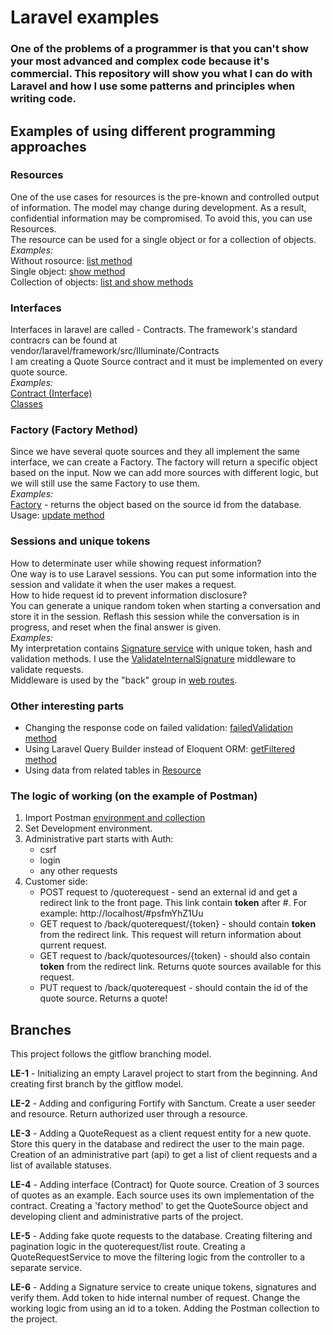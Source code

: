 # Laravel examples #
### One of the problems of a programmer is that you can't show your most advanced and complex code because it's commercial. This repository will show you what I can do with Laravel and how I use some patterns and principles when writing code. ###

## Examples of using different programming approaches ##

### Resources ###  
One of the use cases for resources is the pre-known and controlled output of information. The model may change during development. As a result, confidential information may be compromised. To avoid this, you can use Resources.  
The resource can be used for a single object or for a collection of objects.  
*Examples:*  
Without rosource: [list method](app/Http/Controllers/QuoteRequestController.php)  
Single object: [show method](app/Http/Controllers/QuoteRequestController.php)  
Collection of objects: [list and show methods](app/Http/Controllers/QuoteSourceController.php)  


### Interfaces ###  
Interfaces in laravel are called - Contracts. The framework's standard contracrs can be found at vendor/laravel/framework/src/Illuminate/Contracts  
I am creating a Quote Source contract and it must be implemented on every quote source.  
*Examples:*  
[Contract (Interface)](app/Contracts/QuoteSourceServiceContract.php)  
[Classes](app/Services/QuoteSources)

### Factory (Factory Method) ###
Since we have several quote sources and they all implement the same interface, we can create a Factory. The factory will return a specific object based on the input. Now we can add more sources with different logic, but we will still use the same Factory to use them.  
*Examples:*  
[Factory](app/Factories/QuoteSourceFactory.php) - returns the object based on the source id from the database.  
Usage: [update method](app/Http/Controllers/QuoteRequestController.php)  

### Sessions and unique tokens ###
How to determinate user while showing request information?  
One way is to use Laravel sessions. You can put some information into the session and validate it when the user makes a request.  
How to hide request id to prevent information disclosure?  
You can generate a unique random token when starting a conversation and store it in the session. Reflash this session while the conversation is in progress, and reset when the final answer is given.  
*Examples:*  
My interpretation contains [Signature service](app/Services/Signature.php) with unique token, hash and validation methods. I use the [ValidateInternalSignature](app/Http/Middleware/ValidateInternalSignature.php) middleware to validate requests.  
Middleware is used by the "back" group in [web routes](routes/web.php).  

### Other interesting parts ###
- Changing the response code on failed validation: [failedValidation method](app/Http/Requests/StoreQuoteRequestRequest.php)  
- Using Laravel Query Builder instead of Eloquent ORM: [getFiltered method](app/Services/QuoteRequestService.php)  
- Using data from related tables in [Resource](app/Http/Resources/ListQuoteRequestResource.php)  


### The logic of working (on the example of Postman) ###
1. Import Postman [environment and collection](documentation/postman)
2. Set Development environment.
3. Administrative part starts with Auth:
    - csrf
    - login
    - any other requests
4. Customer side:
    - POST request to /quoterequest - send an external id and get a redirect link to the front page. This link contain **token** after #. For example: http://localhost/#psfmYhZ1Uu
    - GET request to /back/quoterequest/{token} - should contain **token** from the redirect link. This request will return information about qurrent request.
    - GET request to /back/quotesources/{token} - should also contain **token** from the redirect link. Returns quote sources available for this request.
    - PUT request to /back/quoterequest - should contain the id of the quote source. Returns a quote!


## Branches ##
This project follows the gitflow branching model.

**LE-1** - Initializing an empty Laravel project to start from the beginning. And creating first branch by the gitflow model.

**LE-2** - Adding and configuring Fortify with Sanctum. Create a user seeder and resource. Return authorized user through a resource.

**LE-3** - Adding a QuoteRequest as a client request entity for a new quote. Store this query in the database and redirect the user to the main page. Creation of an administrative part (api) to get a list of client requests and a list of available statuses.

**LE-4** - Adding interface (Contract) for Quote source. Creation of 3 sources of quotes as an example. Each source uses its own implementation of the contract. Creating a 'factory method' to get the QuoteSource object and developing client and administrative parts of the project.

**LE-5** - Adding fake quote requests to the database. Creating filtering and pagination logic in the quoterequest/list route. Creating a QuoteRequestService to move the filtering logic from the controller to a separate service.

**LE-6** - Adding a Signature service to create unique tokens, signatures and verify them. Add token to hide internal number of request. Change the working logic from using an id to a token. Adding the Postman collection to the project.